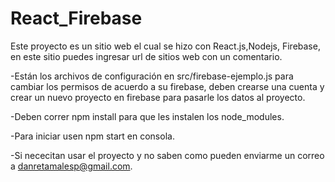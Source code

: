# React_Firebase
Este proyecto es un sitio web el cual se hizo con React.js,Nodejs, Firebase, en este sitio puedes ingresar url de sitios web con un comentario.

-Están los archivos de configuración en src/firebase-ejemplo.js para cambiar los permisos de acuerdo a su firebase, deben crearse una cuenta y crear un nuevo proyecto en firebase para pasarle los datos al proyecto.

-Deben correr npm install para que les instalen los node_modules.

-Para iniciar usen npm start en consola.

-Si nececitan usar el proyecto y no saben como pueden enviarme un correo a danretamalesp@gmail.com.
